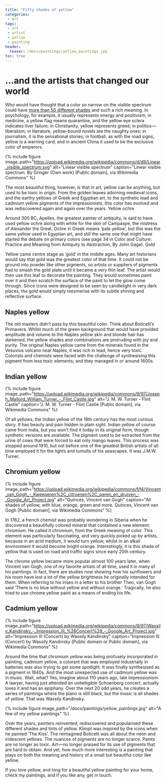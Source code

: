 ```yaml
---
title: "Fifty shades of yellow"
categories:
 - Art
tags:
 - art
 - artist
 - yellow
 - painting
header:
  teaser: /docs/paintings/yellow_paintings.jpg
toc: true
---   
```


# …and the artists that changed our world

Who would have thought that a color so narrow on the visible spectrum could have [more than 50 different shades](https://en.wikipedia.org/wiki/Category:Shades_of_yellow) and such a rich meaning. In psychology, for example, it usually represents energy and positivism; in medicine, a yellow flag means quarantine, and the yellow eye sclera indicates liver failure; in Christianity, yellow represents greed; in politics — liberalism; in literature, yellow-bound novels are the naughty ones; in journalism, it is the sensational stories; in football, as with the road signs, yellow is a warning card; and in ancient China it used to be the exclusive color of emperors.

{% include figure image_path="https://upload.wikimedia.org/wikipedia/commons/d/d9/Linear_visible_spectrum.svg" alt="Linear visible spectrum" caption="Linear visible spectrum. By Gringer (Own work) [Public domain], via Wikimedia Commons" %}

The most beautiful thing, however, is that in art, yellow can be anything, but used to be toxic in origin. From the golden leaves adorning medieval icons, and the earthy yellows of Greek and Egyptian art, to the synthetic lead and cadmium yellow pigments of the impressionists, this color has evolved and was rediscovered again and again over the years.
Yellow ochre

Around 300 BC, Apelles, the greatest painter of antiquity, is said to have used yellow ochre along with white for the skin of Campaspe, the mistress of Alexander the Great. Ochre in Greek means ‘pale yellow’, but this was the same yellow used in Egyptian art, and still the same one that might have started the debate on primary colors (see page 34 in Color and Culture: Practice and Meaning from Antiquity to Abstraction, By John Gage).
Gold

Yellow came centre stage as ‘gold’ in the middle ages. Many art historians would say that gold was the greatest color of that time. It could not be ground into powder like other pigments, so artists or suppliers of pigments had to smash the gold plate until it became a very thin leaf. The artist would then use this leaf to decorate the painting. They would sometimes paint over it and then scratch the surface of the paint to let the glow come through. Since icons were designed to be seen by candlelight in very dark places, the gold would simply mesmerise with its subtle shining and reflective surface.

## Naples yellow

The old masters didn’t pass by this beautiful color. Think about Boticelli’s Primavera. Whilst much of the green background that would have provided amplitude and volume to the Naples yellow skin and blonde hair has darkened, the yellow shades and combinations are protruding with joy and purity. The original Naples yellow came from the minerals found in the Vesuvius volcano near Naples, it was rich in lead, hence very toxic. Colorists and chemists were faced with the challenge of synthesising this pigment from less toxic elements; and they managed in or around 1600s.

## Indian yellow

{% include figure image_path="https://upload.wikimedia.org/wikipedia/commons/9/97/Joseph_Mallord_William_Turner_-_Flint_Castle.jpg" alt="J. M. W. Turner - Flint Castle" caption="J. M. W. Turner - Flint Castle [Public domain], via Wikimedia Commons" %}

Of all yellows, the Indian yellow of the 18th century has the most curious story. It has beauty and pain hidden in plain sight. Indian yellow of course came from India, but you won’t find it today in its original form, though synthetic versions are available. The pigment used to be extracted from the urine of cows that were forced to eat only mango leaves. This process was stopped around 1910, but not before one of the greatest British artists of all time employed it for the lights and tumults of his seascapes. It was J.M.W. Turner.

## Chromium yellow

{% include figure image_path="https://upload.wikimedia.org/wikipedia/commons/f/f4/Vincent_van_Gogh_-_Kweeperen%2C_citroenen%2C_peren_en_druiven_-_Google_Art_Project.jpg" alt="Quinces, Vincent van Gogh" caption="All shades of yellow, with blue, orange, green and more. Quinces, Vincent van Gogh [Public domain], via Wikimedia Commons" %}


In 1762, a french chemist was probably wondering in Siberia when he discovered a beautifully colored mineral that contained a new element: chromium. He called it chromium, from the Greek meaning of color. This element was particularly fascinating, and very quickly picked up by artists, because in an acid medium, it would turn yellow, whilst in an alkali environment it would become bright orange. Interestingly, it is this shade of yellow that is used on road and traffic signs since early 20th century.

The chrome yellow became more popular almost 100 years later, when Vincent van Gogh, one of my favorite artists of all time, used it in many of his paintings. In fact, there are studies now showing how his sunflowers and his room have lost a lot of the yellow brightness he originally intended for them. When referring to his irises in a letter to his brother Theo, van Gogh said ‘There is no blue without yellow and without orange.’ Tragically, he also tried to use chrome yellow paint as a means of ending his life.

## Cadmium yellow
{% include figure image_path="https://upload.wikimedia.org/wikipedia/commons/9/97/Wassily_Kandinsky_-_Impression_III_%28Concert%29_-_Google_Art_Project.jpg" alt="Impression III (Concert) by Wassily Kandinsky" caption="Impression III (Concert) by Wassily Kandinsky [Public domain or Public domain], via Wikimedia Commons" %}

Around the time that chromium yellow was being profusely incorporated in painting, cadmium yellow, a colorant that was employed industrially in batteries was also trying to get some spotlight. It was finally synthesised as a pigment in 1840s. And the most unexpected use of cadmium yellow was in music. Wait, what? Yes, imagine about 110 years ago, late impressionism. A lawyer, having just attended an unitelligible Schoenberg concert, actually loves it and has an epiphany. Over the next 20 odd years, he creates a series of paintings where the piano is still black, but the music is all shades of yellow. That was Wassily Kandinsky.

{% include figure image_path="/docs/paintings/yellow_paintings.jpg" alt="A few of my yellow paintings" %}


Over the years, painters reinvented, rediscovered and popularised these different shades and tints of yellow. Klimpt was inspired by the icons when he painted ‘The Kiss’. The reimagined Boticelli was all about the neon and iridescent yellows. The nuances of pigments are no longer scarce. Paints are no longer as toxic. Art — no longer praised for its use of pigments that are hard to obtain. And yet, how much more interesting is a painting that plays on both the meaning and history of a small but beautiful color like yellow.

If you love yellow, and long for a beautiful yellow painting for your home, check my paintings, and if you like any, get in touch.
